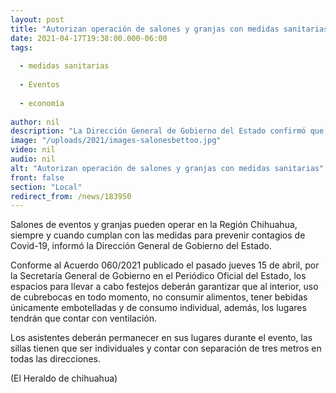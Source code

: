```yaml
---
layout: post
title: "Autorizan operación de salones y granjas con medidas sanitarias"
date: 2021-04-17T19:38:00.000-06:00
tags:
  
  - medidas sanitarias
  
  - Eventos
  
  - economía
  
author: nil
description: "La Dirección General de Gobierno del Estado confirmó que, los espacios se garantice utilizar cubrebocas entre otras medidas"
image: "/uploads/2021/images-salonesbettoo.jpg"
video: nil
audio: nil
alt: "Autorizan operación de salones y granjas con medidas sanitarias"
front: false
section: "Local"
redirect_from: /news/183950
---
```


Salones de eventos y granjas pueden operar en la Región Chihuahua, siempre y cuando cumplan con las medidas para prevenir contagios de Covid-19, informó la Dirección General de Gobierno del Estado.

Conforme al Acuerdo 060/2021 publicado el pasado jueves 15 de abril, por la Secretaría General de Gobierno en el Periódico Oficial del Estado, los espacios para llevar a cabo festejos deberán garantizar que al interior, uso de cubrebocas en todo momento, no consumir alimentos, tener bebidas únicamente embotelladas y de consumo individual, además, los lugares tendrán que contar con ventilación.

Los asistentes deberán permanecer en sus lugares durante el evento, las sillas tienen que ser individuales y contar con separación de tres metros en todas las direcciones.

(El Heraldo de chihuahua)